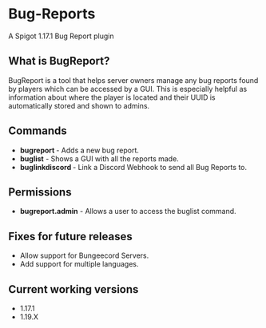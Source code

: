 # Bug-Reports
A Spigot 1.17.1 Bug Report plugin

## What is BugReport?
BugReport is a tool that helps server owners manage any bug reports found by players which can be accessed by a GUI. This is especially helpful as information about where the player is located and their UUID is automatically stored and shown to admins.

## Commands
- **bugreport <message>** - Adds a new bug report.
- **buglist** - Shows a GUI with all the reports made.
- **buglinkdiscord <Webhook URL>** - Link a Discord Webhook to send all Bug Reports to.
## Permissions
- **bugreport.admin** - Allows a user to access the buglist command.

## Fixes for future releases
- Allow support for Bungeecord Servers.
- Add support for multiple languages.

## Current working versions
- 1.17.1
- 1.19.X
